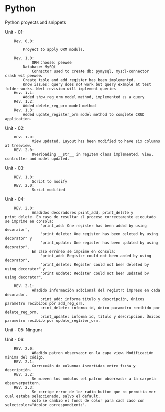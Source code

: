# Python

Python proyects and snippets

Unit - 01:

    	Rev. 0.0:

    		Proyect to apply ORM module.

    	Rev. 1.0:
    	        ORM choose: peewee
    		Database: MySQL
           		Connector used to create db: pymysql, mysql-connector crash wit peewee.
    		Create table and add register has been implemented.
    		Know issues: query does not work but query example at test folder works. Next revision will implement queries
    	Rev. 1.1:
    		Added show_reg_orm model method, implemented as a query
    	Rev. 1.2:
    		Added delete_reg_orm model method
    	Rev. 1.3:
    		Added update_register_orm model method to complete CRUD application.

Unit - 02:

    	REV. 1.0:
    			View updated. Layout has been modified to have six columns at treeview.
    	REV. 2.0:
                Overloading __str__ in regItem class implemented. View, controller and model updated.

Unit - 03:

    	REV. 1.0:
    			Script to modify
    	REV. 2.0:
                Script modified
                
                
Unit - 04:

    	REV. 2.0:
                Añadidos decoradores print_add, print_delete y print_delete. En caso de resultar el proceso correctamente ejecutado se imprime en consola:
                    "print_add: One register has been added by using decorator", 
                    "print_delete: One register has been deleted by using decorator" y 
                    "print_update: One register has been updated by using decorator". 
                En caso erróneo se imprime en consola: 
                    "print_add: Register could not been added by using decorator", 
                    "print_delete: Register could not been deleted by using decorator" y 
                    "print_update: Register could not been updated by using decorator".

    	REV. 2.1:
    	        Añadido información adicional del registro impreso en cada decorador.
    	            print_add: informa título y descripción, únicos parametro recibidos por add_reg_orm.
    	            print_delete: informa id, único parametro recibido por delete_reg_orm.
    	            print_update: informa id, título y descripción. Únicos parametro recibido por update_register_orm.

Unit - 05: Ninguna

Unit - 06:

    	REV. 2.0:
                Añadido patron observador en la capa view. Modificación minima del código.
    	REV. 2.1:
                Corrección de columnas invertidas entre fecha y descripción.
    	REV. 2.2:
                Se mueven los módulos del patron observador a la carpeta observerpattern.
    	REV. 2.3:
                Se corrige error de los radio button que no permitia ver cual estaba seleccionado, salvo el default, 
				solo se cambio el fondo de color para cada caso con selectcolor="#color_correspondiente".